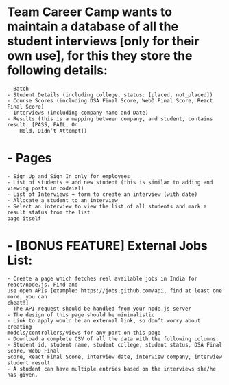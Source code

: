 # Team Career Camp wants to maintain a database of all the student interviews [only for their own use], for this they store the following details:
    - Batch
    - Student Details (including college, status: [placed, not_placed])
    - Course Scores (including DSA Final Score, WebD Final Score, React Final Score)
    - Interviews (including company name and Date)
    - Results (this is a mapping between company, and student, contains result: [PASS, FAIL, On
        Hold, Didn’t Attempt])

# - Pages
    - Sign Up and Sign In only for employees
    - List of students + add new student (this is similar to adding and viewing posts in codeial)
    - List of Interviews + form to create an interview (with date)
    - Allocate a student to an interview
    - Select an interview to view the list of all students and mark a result status from the list
    page itself

# - [BONUS FEATURE] External Jobs List:
    - Create a page which fetches real available jobs in India for react/node.js. Find and
    use open APIs [example: https://jobs.github.com/api, find at least one more, you can
    cheat!]
    - The API request should be handled from your node.js server
    - The design of this page should be minimalistic
    - Link to apply would be an external link, so don’t worry about creating
    models/controllers/views for any part on this page
    - Download a complete CSV of all the data with the following columns:
    - Student id, student name, student college, student status, DSA Final Score, WebD Final
    Score, React Final Score, interview date, interview company, interview student result
    - A student can have multiple entries based on the interviews she/he has given.




     
